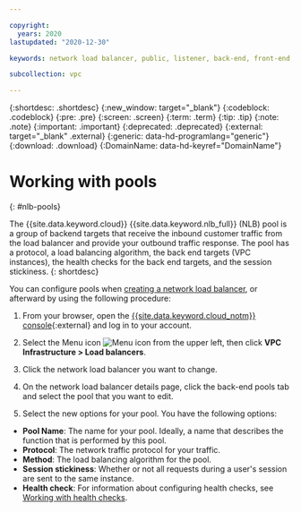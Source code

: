 ```yaml
---

copyright:
  years: 2020
lastupdated: "2020-12-30"

keywords: network load balancer, public, listener, back-end, front-end, pool, round-robin, weighted, connections, methods, policies, APIs, access, ports, vpc, vpc network

subcollection: vpc

---
```


{:shortdesc: .shortdesc}
{:new_window: target="_blank"}
{:codeblock: .codeblock}
{:pre: .pre}
{:screen: .screen}
{:term: .term}
{:tip: .tip}
{:note: .note}
{:important: .important}
{:deprecated: .deprecated}
{:external: target="_blank" .external}
{:generic: data-hd-programlang="generic"}
{:download: .download}
{:DomainName: data-hd-keyref="DomainName"}

# Working with pools
{: #nlb-pools}

The {{site.data.keyword.cloud}} {{site.data.keyword.nlb_full}} (NLB) pool is a group of backend targets that receive the inbound customer traffic from the load balancer and provide your outbound traffic response. The pool has a protocol, a load balancing algorithm, the back end targets (VPC instances), the health checks for the back end targets, and the session stickiness.
{: shortdesc}

You can configure pools when [creating a network load balancer](/docs/vpc?topic=vpc-nlb-ui-creating-network-load-balancer), or afterward by using the following procedure:

1. From your browser, open the [{{site.data.keyword.cloud_notm}} console](https://cloud.ibm.com){:external} and log in to your account.

2. Select the Menu icon ![Menu icon](../../icons/icon_hamburger.svg) from the upper left, then click **VPC Infrastructure > Load balancers**.

3. Click the network load balancer you want to change.

4. On the network load balancer details page, click the back-end pools tab and select the pool that you want to edit.

5. Select the new options for your pool. You have the following options:

  * **Pool Name**: The name for your pool. Ideally, a name that describes the function that is performed by this pool.
  * **Protocol**: The network traffic protocol for your traffic.
  * **Method**: The load balancing algorithm for the pool.
  * **Session stickiness**: Whether or not all requests during a user's session are sent to the same instance.
  * **Health check**: For information about configuring health checks, see [Working with health checks](/docs/vpc?topic=vpc-nlb-health-checks#nlb-health-checks).
